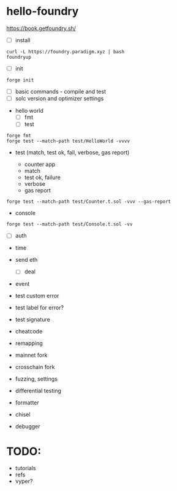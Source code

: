 # hello-foundry

https://book.getfoundry.sh/

- [ ] install

```shell
curl -L https://foundry.paradigm.xyz | bash
foundryup
```

- [ ] init

```shell
forge init
```

- [ ] basic commands - compile and test
- [ ] solc version and optimizer settings
- hello world
  - [ ] fmt
  - [ ] test

```shell
forge fmt
forge test --match-path test/HelloWorld -vvvv
```

- test (match, test ok, fail, verbose, gas report)

  - counter app
  - match
  - test ok, failure
  - verbose
  - gas report

```shell
forge test --match-path test/Counter.t.sol -vvv --gas-report
```

- console

```shell
forge test --match-path test/Console.t.sol -vv
```

- [ ] auth
- time
- send eth
  - [ ] deal
- event
- test custom error
- test label for error?
- test signature
- cheatcode
- remapping
- mainnet fork
- crosschain fork
- fuzzing, settings
- differential testing

- formatter
- chisel
- debugger

# TODO:

- tutorials
- refs
- vyper?
